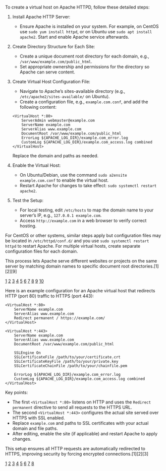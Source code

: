 To create a virtual host on Apache HTTPD, follow these detailed steps:

1. Install Apache HTTP Server:

   - Ensure Apache is installed on your system. For example, on CentOS use `sudo yum install httpd`, or on Ubuntu use
     `sudo apt install apache2`. Start and enable Apache service afterwards.

2. Create Directory Structure for Each Site:

   - Create a unique document root directory for each domain, e.g., `/var/www/example.com/public_html`.
   - Set appropriate ownership and permissions for the directory so Apache can serve content.

3. Create Virtual Host Configuration File:

   - Navigate to Apache’s sites-available directory (e.g., `/etc/apache2/sites-available/` on Ubuntu).
   - Create a configuration file, e.g., `example.com.conf`, and add the following content:

   ```
   <VirtualHost *:80>
       ServerAdmin webmaster@example.com
       ServerName example.com
       ServerAlias www.example.com
       DocumentRoot /var/www/example.com/public_html
       ErrorLog ${APACHE_LOG_DIR}/example.com_error.log
       CustomLog ${APACHE_LOG_DIR}/example.com_access.log combined
   </VirtualHost>
   ```

   Replace the domain and paths as needed.

4. Enable the Virtual Host:

   - On Ubuntu/Debian, use the command `sudo a2ensite example.com.conf` to enable the virtual host.
   - Restart Apache for changes to take effect: `sudo systemctl restart apache2`.

5. Test the Setup:
   - For local testing, edit `/etc/hosts` to map the domain name to your server’s IP, e.g., `127.0.0.1 example.com`.
   - Access `http://example.com` in a web browser to verify correct hosting.

For CentOS or other systems, similar steps apply but configuration files may be located in `/etc/httpd/conf.d/` and you use
`sudo systemctl restart httpd` to restart Apache. For multiple virtual hosts, create separate configuration files for each
domain.

This process lets Apache serve different websites or projects on the same server by matching domain names to specific
document root directories.[1][2][9]

[1](https://www.geeksforgeeks.org/linux-unix/how-to-setup-virtual-hosts-with-apache-web-server-on-linux/)
[2](https://www.hostinger.com/tutorials/how-to-create-apache-vhost-on-centos)
[3](https://dev.to/gpisano97/apache-tutorial-how-to-setup-a-virtual-host-for-phps-projects-separation-1lp6)
[4](https://stackoverflow.com/questions/4083681/apache-virtual-host-configuration)
[5](https://httpd.apache.org/docs/2.4/vhosts/) [6](https://www.youtube.com/watch?v=x5fWSWdM4F8)
[7](https://httpd.apache.org/docs/2.4/vhosts/examples.html)
[8](https://www.micski.dk/2023/01/13/create-a-virtual-host-in-apache-http-server/)
[9](https://www.digitalocean.com/community/tutorials/how-to-set-up-apache-virtual-hosts-on-ubuntu-20-04)
[10](https://stackoverflow.com/questions/65687903/apache-httpd-how-to-setup-virtual-host-correctly)

Here is an example configuration for an Apache virtual host that redirects HTTP (port 80) traffic to HTTPS (port 443):

```
<VirtualHost *:80>
    ServerName example.com
    ServerAlias www.example.com
    Redirect permanent / https://example.com/
</VirtualHost>

<VirtualHost *:443>
    ServerName example.com
    ServerAlias www.example.com
    DocumentRoot /var/www/example.com/public_html

    SSLEngine On
    SSLCertificateFile /path/to/your/certificate.crt
    SSLCertificateKeyFile /path/to/your/private.key
    SSLCertificateChainFile /path/to/your/chainfile.pem

    ErrorLog ${APACHE_LOG_DIR}/example.com_error.log
    CustomLog ${APACHE_LOG_DIR}/example.com_access.log combined
</VirtualHost>
```

Key points:

- The first `<VirtualHost *:80>` listens on HTTP and uses the `Redirect permanent` directive to send all requests to the
  HTTPS URL.
- The second `<VirtualHost *:443>` configures the actual site served over HTTPS with SSL enabled.
- Replace `example.com` and paths to SSL certificates with your actual domain and file paths.
- After editing, enable the site (if applicable) and restart Apache to apply changes.

This setup ensures all HTTP requests are automatically redirected to HTTPS, improving security by forcing encrypted
connections.[1][2][3]

[1](https://www.ssl.com/how-to/redirect-http-to-https-with-apache/)
[2](https://linuxize.com/post/redirect-http-to-https-in-apache/)
[3](https://docs.bitnami.com/aws/infrastructure/lamp/administration/force-https-apache/)
[4](https://www.namecheap.com/support/knowledgebase/article.aspx/9821/38/apache-redirect-to-https/)
[5](https://stackoverflow.com/questions/11621053/redirect-http-to-https-on-default-virtual-host-without-servername)
[6](https://cwiki.apache.org/confluence/display/httpd/RedirectSSL) [7](https://www.youtube.com/watch?v=Q251i9YdQjY)
[8](https://til.neilmagee.com/post/apache-virtual-host-redirection-with-ssl/)
